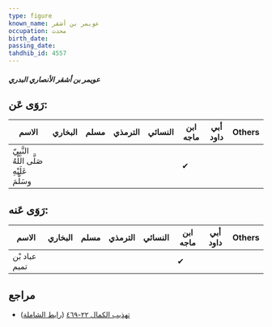 ```yaml
---
type: figure
known_name: عويمر بن أشقر
occupation: محدث
birth_date:
passing_date:
tahdhib_id: 4557
---
```

##### عويمر بن أشقر الأنصاري البدري

## رَوَى عَن:
| الاسم                                      | البخاري | مسلم | الترمذي | النسائي | ابن ماجه | أبي داود | Others |
| ------------------------------------------ | ------- | ---- | ------- | ------- | -------- | -------- | ------ |
| النَّبِيّ صَلَّى اللَّهُ عَلَيْهِ وسَلَّمَ |         |      |         |         | ✔        |          |        |
## رَوَى عَنه:
| الاسم         | البخاري | مسلم | الترمذي | النسائي | ابن ماجه | أبي داود | Others |
| ------------- | ------- | ---- | ------- | ------- | -------- | -------- | ------ |
| عباد بْن تميم |         |      |         |         | ✔        |          |        |
## مراجع
- [تهذيب الكمال ٢٢-٤٦٩](obsidian://open?vault=Tahdhib-al-Kamal&file=Figures/٤٥٥٧-عويمر%20بن%20أشقر%20الأنصاري%20البدري) ([رابط الشاملة](https://shamela.ws/book/3722/11722))